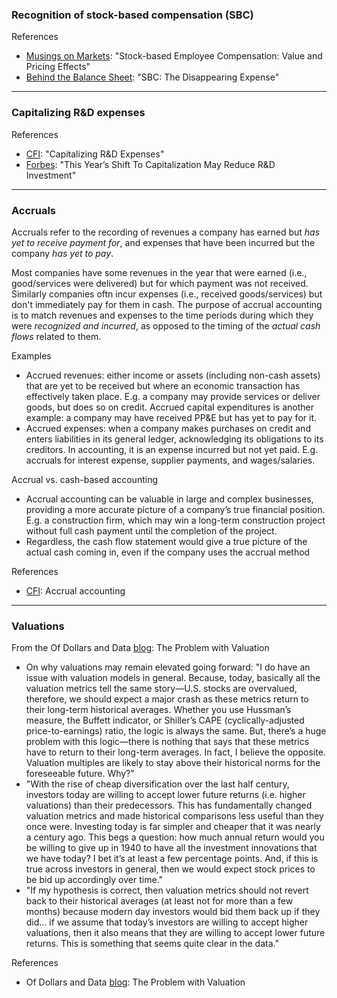 
### Recognition of stock-based compensation (SBC)

References
- [Musings on Markets](https://aswathdamodaran.substack.com/p/stock-based-employee-compensation-14-02-13): "Stock-based Employee Compensation: Value and Pricing Effects"
- [Behind the Balance Sheet](https://behindthebalancesheet.com/blog-1/stock-based-comp-the-disappearing-expense): "SBC: The Disappearing Expense"

---

### Capitalizing R&D expenses

References
- [CFI](https://corporatefinanceinstitute.com/resources/knowledge/accounting/capitalizing-rd-expenses/): "Capitalizing R&D Expenses"
- [Forbes](https://www.forbes.com/sites/annemarieknott/2022/01/20/this-years-shift-to-capitalization-may-reduce-rd-investment/): "This Year’s Shift To Capitalization May Reduce R&D Investment"

---

### Accruals

Accruals refer to the recording of revenues a company has earned but _has yet to receive payment for_, and expenses that have been incurred but the company _has yet to pay_.

Most companies have some revenues in the year that were earned (i.e., good/services were delivered) but for which payment was not received. Similarly companies oftn incur expenses (i.e., received goods/services) but don't immediately pay for them in cash. The purpose of accrual accounting is to match revenues and expenses to the time periods during which they were _recognized and incurred_, as opposed to the timing of the _actual cash flows_ related to them.

Examples
- Accrued revenues: either income or assets (including non-cash assets) that are yet to be received but where an economic transaction has effectively taken place. E.g. a company may provide services or deliver goods, but does so on credit. Accrued capital expenditures is another example: a company may have received PP&E but has yet to pay for it.
- Accrued expenses: when a company makes purchases on credit and enters liabilities in its general ledger, acknowledging its obligations to its creditors. In accounting, it is an expense incurred but not yet paid. E.g. accruals for interest expense, supplier payments, and wages/salaries.

Accrual vs. cash-based accounting
- Accrual accounting can be valuable in large and complex businesses, providing a more accurate picture of a company’s true financial position. E.g. a construction firm, which may win a long-term construction project without full cash payment until the completion of the project.
- Regardless, the cash flow statement would give a true picture of the actual cash coming in, even if the company uses the accrual method

References
- [CFI](https://corporatefinanceinstitute.com/resources/accounting/accrual-accounting-guide/): Accrual accounting

---

### Valuations

From the Of Dollars and Data [blog](https://ofdollarsanddata.com/the-problem-with-valuation/): The Problem with Valuation
- On why valuations may remain elevated going forward: "I do have an issue with valuation models in general. Because, today, basically all the valuation metrics tell the same story—U.S. stocks are overvalued, therefore, we should expect a major crash as these metrics return to their long-term historical averages. Whether you use Hussman’s measure, the Buffett indicator, or Shiller’s CAPE (cyclically-adjusted price-to-earnings) ratio, the logic is always the same. But, there’s a huge problem with this logic—there is nothing that says that these metrics have to return to their long-term averages. In fact, I believe the opposite. Valuation multiples are likely to stay above their historical norms for the foreseeable future. Why?"
- "With the rise of cheap diversification over the last half century, investors today are willing to accept lower future returns (i.e. higher valuations) than their predecessors. This has fundamentally changed valuation metrics and made historical comparisons less useful than they once were. Investing today is far simpler and cheaper that it was nearly a century ago. This begs a question: how much annual return would you be willing to give up in 1940 to have all the investment innovations that we have today? I bet it’s at least a few percentage points. And, if this is true across investors in general, then we would expect stock prices to be bid up accordingly over time."
- "If my hypothesis is correct, then valuation metrics should not revert back to their historical averages (at least not for more than a few months) because modern day investors would bid them back up if they did... if we assume that today’s investors are willing to accept higher valuations, then it also means that they are willing to accept lower future returns. This is something that seems quite clear in the data."

References
- Of Dollars and Data [blog](https://ofdollarsanddata.com/the-problem-with-valuation/): The Problem with Valuation
